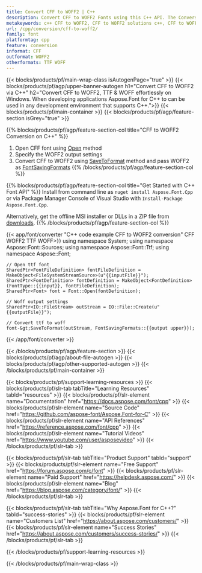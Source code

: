 ```yaml
---
title: Convert CFF to WOFF2 | C++ 
description: Convert CFF to WOFF2 Fonts using this C++ API. The Conversion functionality works on Windows and Linux, and in any development environment that supports C++.
metakeywords: c++ CFF to WOFF2, CFF to WOFF2 solutions c++, CFF to WOFF2 font conerter cpp
url: /cpp/conversion/cff-to-woff2/
family: font
platformtag: cpp
feature: conversion
informat: CFF
outformat: WOFF2
otherformats: TTF WOFF
---
```


{{< blocks/products/pf/main-wrap-class isAutogenPage="true" >}}
{{< blocks/products/pf/agp/upper-banner-autogen h1="Convert CFF to WOFF2 via C++" h2="Convert CFF to WOFF2, TTF & WOFF effortlessly on Windows. When developing applications Aspose.Font for C++ to can be used in any development environment that supports C++.">}}
{{< blocks/products/pf/main-container >}}
{{< blocks/products/pf/agp/feature-section isGrey="true" >}}

{{% blocks/products/pf/agp/feature-section-col title="CFF to WOFF2 Conversion on C++" %}}
1. Open CFF font using [Open](https://reference.aspose.com/font/cpp/class/aspose.font.font#ac2387bf04ccb5bac51cf37984d4ebf33) method
2. Specify the WOFF2 output settings 
3. Convert CFF to WOFF2 using [SaveToFormat](https://reference.aspose.com/font/cpp/class/aspose.font.font#a670ea97404fd72c2e51b0e8c543c8a45) method and pass WOFF2 as [FontSavingFormats](https://reference.aspose.com/font/cpp/namespace/aspose.font#a93d0dcc7c00f5c7027d60e14a5433c74)
{{% /blocks/products/pf/agp/feature-section-col %}}

{{% blocks/products/pf/agp/feature-section-col title="Get Started with C++ Font API" %}}
Install from command line as ```nuget install Aspose.Font.Cpp``` or via Package Manager Console of Visual Studio with ```Install-Package Aspose.Font.Cpp```.

Alternatively, get the offline MSI installer or DLLs in a ZIP file from [downloads](https://downloads.aspose.com/font/cpp).
{{% /blocks/products/pf/agp/feature-section-col %}}

{{< app/font/converter "C++ code example CFF to WOFF2 conversion" CFF WOFF2 TTF WOFF>}}
    using namespace System;
    using namespace Aspose::Font::Sources;
    using namespace Aspose::Font::Ttf;
    using namespace Aspose::Font;

    // Open ttf font
    SharedPtr<FontFileDefinition> fontFileDefinition = MakeObject<FileSystemStreamSource>(u"{{inputFile}}");
    SharedPtr<FontDefinition> fontDefinition = MakeObject<FontDefinition>(FontType::{{input}}, fontFileDefinition);
    SharedPtr<Font> font = Font::Open(fontDefinition);
    
    // Woff output settings
    SharedPtr<IO::FileStream> outStream = IO::File::Create(u"{{outputFile}}");
    
    // Convert ttf to woff
    font-&gt;SaveToFormat(outStream, FontSavingFormats::{{output upper}});
{{< /app/font/converter >}}

{{< /blocks/products/pf/agp/feature-section >}}
{{< blocks/products/pf/agp/about-file-autogen >}}
{{< blocks/products/pf/agp/other-supported-autogen >}}
{{< /blocks/products/pf/main-container >}}

{{< blocks/products/pf/support-learning-resources >}}
{{< blocks/products/pf/slr-tab tabTitle="Learning Resources" tabId="resources" >}}
{{< blocks/products/pf/slr-element name="Documentation" href="https://docs.aspose.com/font/cpp" >}}
{{< blocks/products/pf/slr-element name="Source Code" href="https://github.com/aspose-font/Aspose.Font-for-C" >}}
{{< blocks/products/pf/slr-element name="API References" href="https://reference.aspose.com/font/cpp" >}}
{{< blocks/products/pf/slr-element name="Tutorial Videos" href="https://www.youtube.com/user/asposevideo" >}}
{{< /blocks/products/pf/slr-tab >}}

{{< blocks/products/pf/slr-tab tabTitle="Product Support" tabId="support" >}}
{{< blocks/products/pf/slr-element name="Free Support" href="https://forum.aspose.com/c/font" >}}
{{< blocks/products/pf/slr-element name="Paid Support" href="https://helpdesk.aspose.com/" >}}
{{< blocks/products/pf/slr-element name="Blog" href="https://blog.aspose.com/category/font/" >}}
{{< /blocks/products/pf/slr-tab >}}

{{< blocks/products/pf/slr-tab tabTitle="Why Aspose.Font for C++?" tabId="success-stories" >}}
{{< blocks/products/pf/slr-element name="Customers List" href="https://about.aspose.com/customers/" >}}
{{< blocks/products/pf/slr-element name="Success Stories" href="https://about.aspose.com/customers/success-stories/" >}}
{{< /blocks/products/pf/slr-tab >}}

{{< /blocks/products/pf/support-learning-resources >}}

{{< /blocks/products/pf/main-wrap-class >}}